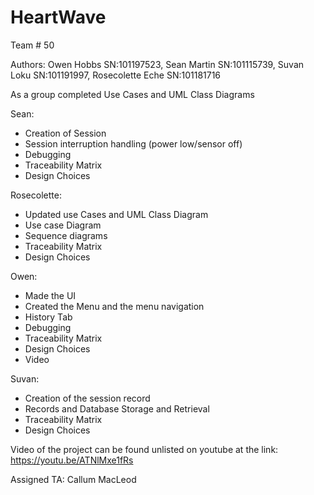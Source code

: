 # HeartWave

Team # 50

Authors: 
Owen Hobbs  SN:101197523,
Sean Martin SN:101115739, 
Suvan Loku SN:101191997, 
Rosecolette Eche SN:101181716

As a group completed Use Cases and UML Class Diagrams

Sean:
 - Creation of Session
 - Session interruption handling (power low/sensor off)
 - Debugging
 - Traceability Matrix
 - Design Choices
  
Rosecolette:
 - Updated use Cases and UML Class Diagram
 - Use case Diagram
 - Sequence diagrams
 - Traceability Matrix
 - Design Choices
 
Owen:
 - Made the UI
 - Created the Menu and the menu navigation
 - History Tab
 - Debugging
 - Traceability Matrix
 - Design Choices
 - Video

Suvan:
 - Creation of the session record
 - Records and Database Storage and Retrieval
 - Traceability Matrix
 - Design Choices

Video of the project can be found unlisted on youtube at the link: 
https://youtu.be/ATNlMxe1fRs

Assigned TA:
Callum MacLeod
